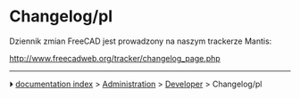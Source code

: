 # Changelog/pl
Dziennik zmian FreeCAD jest prowadzony na naszym trackerze Mantis:

<http://www.freecadweb.org/tracker/changelog_page.php>



---
⏵ [documentation index](../README.md) > [Administration](Category_Administration.md) > [Developer](Category_Developer.md) > Changelog/pl
